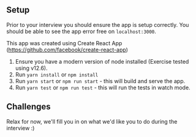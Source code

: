## Setup

Prior to your interview you should ensure the app is setup correctly. You should be able to see the app error free on `localhost:3000`.

This app was created using Create React App (https://github.com/facebook/create-react-app)

1. Ensure you have a modern version of node installed (Exercise tested using v12.6).
2. Run `yarn install` or `npm install`
3. Run `yarn start` or `npm run start` - this will build and serve the app.
4. Run `yarn test` or `npm run test` - this will run the tests in watch mode.

## Challenges

Relax for now, we'll fill you in on what we'd like you to do during the interview :)

